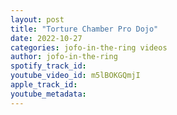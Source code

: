 ```yaml
---
layout: post
title: "Torture Chamber Pro Dojo"
date: 2022-10-27
categories: jofo-in-the-ring videos
author: jofo-in-the-ring
spotify_track_id: 
youtube_video_id: m5lBOKGQmjI
apple_track_id: 
youtube_metadata: 
---
```

